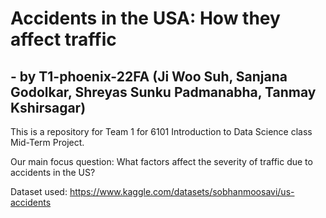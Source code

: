 # Accidents in the USA: How they affect traffic 
## - by T1-phoenix-22FA (Ji Woo Suh, Sanjana Godolkar, Shreyas Sunku Padmanabha, Tanmay Kshirsagar)
This is a repository for Team 1 for 6101 Introduction to Data Science class Mid-Term Project. 

Our main focus question: What factors affect the severity of traffic due to accidents in the US?

Dataset used: https://www.kaggle.com/datasets/sobhanmoosavi/us-accidents
